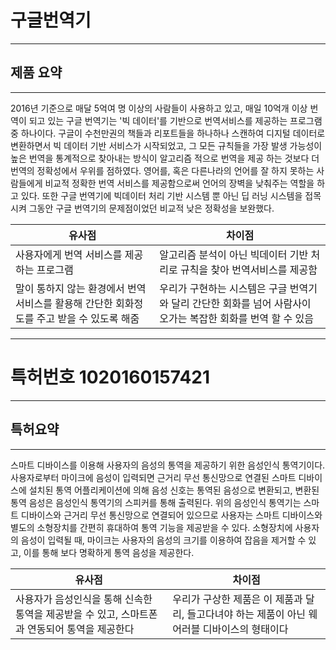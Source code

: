 # 구글번역기
----------
## 제품 요약
----------


2016년 기준으로 매달 5억여 명 이상의 사람들이 사용하고 있고, 매일 10억개
이상 번역이 되고 있는 구글 번역기는 '빅 데이터'를 기반으로 번역서비스를
제공하는 프로그램 중 하나이다.
구글이 수천만권의 책들과 리포트들을 하나하나 스캔하여 디지털 데이터로
변환하면서 빅 데이터 기반 서비스가 시작되었고, 그 모든 규칙들을 가장
발생 가능성이 높은 번역을 통계적으로 찾아내는 방식이 알고리즘 적으로
번역을 제공 하는 것보다 더 번역의 정확성에서 우위를 점하였다.
영어를, 혹은 다른나라의 언어를 잘 하지 못하는 사람들에게 비교적 정확한
번역 서비스를 제공함으로써 언어의 장벽을 낮춰주는 역할을 하고 있다.
또한 구글 번역기에 빅데이터 처리 기반 시스템 뿐 아닌 딥 러닝 시스템을
접목시켜 그동안 구글 번역기의 문제점이었던 비교적 낮은 정확성을 보완했다.


|유사점|차이점|
|-------------------------------|------------------------------|
|사용자에게 번역 서비스를 제공하는 프로그램   |알고리즘 분석이 아닌 빅데이터 기반 처리로 규칙을 찾아 번역서비스를 제공함|
|말이 통하지 않는 환경에서 번역 서비스를 활용해 간단한 회화정도를 주고 받을 수 있도록 해줌 |우리가 구현하는 시스템은 구글 번역기와 달리 간단한 회화를 넘어 사람사이 오가는 복잡한 회화를 번역 할 수 있음|



-------------
# 특허번호 1020160157421
-------------
## 특허요약
-------------


스마트 디바이스를 이용해 사용자의 음성의 통역을 제공하기 위한
음성인식 통역기이다.
사용자로부터 마이크에 음성이 입력되면 근거리 무선 통신망으로 연결된
스마트 디바이스에 설치된 통역 어플리케이션에 의해 음성 신호는 통역된
음성으로 변환되고, 변환된 통역 음성은 음성인식 통역기의 스피커를 통해
출력된다.
위의 음성인식 통역기는 스마트 디바이스와 근거리 무선 통신망으로
연결되어 있으므로 사용자는 스마트 디바이스와 별도의 소형장치를 간편히
휴대하여 통역 기능을 제공받을 수 있다.
소형장치에 사용자의 음성이 입력될 때, 마이크는 사용자의 음성의 크기를
이용하여 잡음을 제거할 수 있고, 이를 통해 보다 명확하게 통역 음성을
제공한다.

|유사점|차이점|
|------------------------------|-------------------------------|
|사용자가 음성인식을 통해 신속한 통역을 제공받을 수 있고, 스마트폰과 연동되어 통역을 제공한다 |우리가 구상한 제품은 이 제품과 달리, 들고다녀야 하는 제품이 아닌 웨어러블 디바이스의 형태이다|



